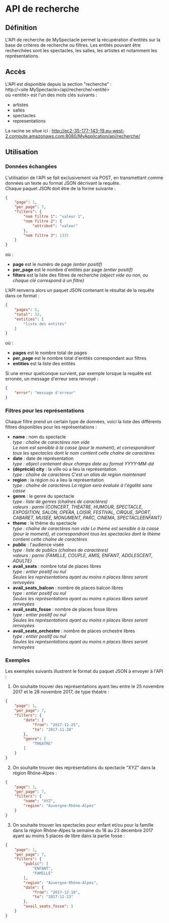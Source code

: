 # API de recherche

## Définition

L'API de recherche de MySpectacle permet la récupération d'entités sur la base de critères de recherche ou filtres.
Les entités pouvant être recherchées sont les spectacles, les salles, les artistes et notamment les représentations.

## Accès

L'API est disponible depuis la section "recherche" :  
http://&lt;site MySpectacle&gt;/api/recherche/&lt;entité&gt;  
où &lt;entité&gt; est l'un des mots clés suivants :
* artistes
* salles
* spectacles
* representations

La racine se situe ici : http://ec2-35-177-143-19.eu-west-2.compute.amazonaws.com:8080/MyApplication/api/recherche/

## Utilisation

### Données échangées

L'utilisation de l'API se fait exclusivement via POST, en transmettant comme données un texte au format JSON décrivant la requête.  
Chaque paquet JSON doit être de la forme suivante :

```json
{
	"page": 1,
	"per_page": 7,
	"filters": {
		"nom filtre 1": "valeur 1",
		"nom filtre 2": {
			"attribut": "valeur"
		},
		"nom filtre 3": 1337
	}
}
```

où :
* **page** est le numéro de page *(entier positif)*
* **per_page** est le nombre d'entités par page *(entier positif)*
* **filters** est la liste des filtres de recherche *(object vide ou non, ou chaque clé correspond à un filtre)*

L'API renverra alors un paquet JSON contenant le résultat de la requête dans ce format :

```json
{
	"pages": 5,
	"total": 32,
	"entities": [
		"liste des entités"
	]
}
```

où :
* **pages** est le nombre total de pages
* **per_page** est le nombre total d'entités correspondant aux filtres
* **entities** est la liste des entités

Si une erreur quelconque survient, par exemple lorsque la requête est erronée, un message d'erreur sera renvoyé :

```json
{
	"error": "message d'erreur"
}
```

### Filtres pour les représentations

Chaque filtre prend un certain type de données, voici la liste des différents filtres disponibles pour les représentations :

* **name** : nom du spectacle  
  *type : chaîne de caractères non vide*  
  *Le nom est sensible à la casse (pour le moment), et correspondront tous les spectacles dont le nom contient cette chaîne de caractères*
* **date** : date de représentation  
  *type : object contenant deux champs date au format YYYY-MM-dd*
* **(déprécié) city** : la ville où a lieu la représentation  
  *type : chaîne de caractères*
  *C'est un alias de region maintenant*
* **region** : la région où a lieu la représentation  
  *type : chaîne de caractères*
  *La région sera évaluée à l'égalité sans casse*
* **genre** : le genre du spectacle  
  *type : liste de genres (chaînes de caractères)*  
  *valeurs : parmi {CONCERT, THEATRE, HUMOUR, SPECTACLE, EXPOSITION, SALON, OPERA, LOISIR, FESTIVAL, CIRQUE, SPORT, CABARET, MUSEE, MONUMENT, PARC, CINEMA, SPECTACLEENFANT}*
* **theme** : le thème du spectacle  
  *type : chaîne de caractères non vide*
  *Le thème est sensible à la casse (pour le moment), et correspondront tous les spectacles dont le thème contient cette chaîne de caractères*
* **public** : l'audience visée  
  *type : liste de publics (chaînes de caractères)*  
  *valeurs : parmi {FAMILLE, COUPLE, AMIS, ENFANT, ADOLESCENT, ADULTE}*
* **avail_seats** : nombre total de places libres  
  *type : entier positif ou nul*  
  *Seules les représentations ayant au moins n places libres seront renvoyées*
* **avail_seats_balcon** : nombre de places balcon libres  
  *type : entier positif ou nul*  
  *Seules les représentations ayant au moins n places libres seront renvoyées*
* **avail_seats_fosse** : nombre de places fosse libres  
  *type : entier positif ou nul*  
  *Seules les représentations ayant au moins n places libres seront renvoyées*
* **avail_seats_orchestre** : nombre de places orchestre libres  
  *type : entier positif ou nul*  
  *Seules les représentations ayant au moins n places libres seront renvoyées*

### Exemples

Les exemples suivants illustrent le format du paquet JSON à envoyer à l'API :

1. On souhaite trouver des représentations ayant lieu entre le 25 novembre 2017 et le 28 novembre 2017, de type théatre :
```json
{
	"page": 1,
	"per_page": 7,
	"filters": {
		"date": {
			"from": "2017-11-25",
			"to": "2017-11-28"
		},
		"genre": [
			"THEATRE"
		]
	}
}
```

2. On souhaite trouver des représentations du spectacle "XYZ" dans la région Rhône-Alpes :
```json
{
	"page": 1,
	"per_page": 7,
	"filters": {
		"name": "XYZ",
		"region": "Auvergne-Rhône-Alpes"
	}
}
```

3. On souhaite trouver les spectacles pour enfant et/ou pour la famille dans la région Rhône-Alpes la semaine du 18 au 23 décembre 2017 ayant au moins 5 places de libre dans la partie fosse :
```json
{
	"page": 1,
	"per_page": 7,
	"filters": {
		"public": [
			"ENFANT",
			"FAMILLE"
		],
		"region": "Auvergne-Rhône-Alpes",
		"date": {
			"from": "2017-12-18",
			"to": "2017-12-23"
		},
		"avail_seats_fosse": 5
	}
}
```
